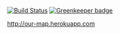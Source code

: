 [![Build Status](https://travis-ci.com/privettoli/our-map.svg?branch=master)](https://travis-ci.com/privettoli/our-map) [![Greenkeeper badge](https://badges.greenkeeper.io/privettoli/our-map.svg)](https://greenkeeper.io/)

http://our-map.herokuapp.com
